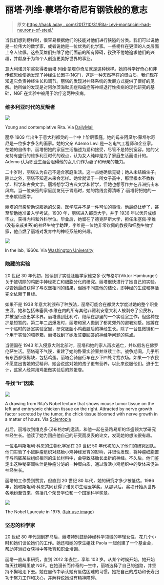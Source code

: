 # 丽塔·列维·蒙塔尔奇尼有钢铁般的意志

> 原文:[https://hack aday . com/2017/10/31/Rita-Levi-montalcini-had-neurons-of-steel/](https://hackaday.com/2017/10/31/rita-levi-montalcini-had-nerves-of-steel/)

当我们想到榜样时，很容易根据他们的技能对他们进行狭隘的分类。我们可以说他是一位伟大的数学家，或者说她是一位优秀的化学家。一些榜样在更深的人类层面上令人钦佩。这些英雄们扫除了他们面前的所有障碍，孜孜不倦地追求他们的兴趣，并献身于为每个人创造更美好世界的事业。

意大利诺贝尔奖获得者丽塔·列维·蒙塔尔奇尼就是这种榜样。她的科学好奇心和非传统思维使她发现了神经生长因子(NGF)，这是一种天然存在的蛋白质，我们现在知道它负责神经生长和调节。丽塔的发现对神经系统的发展方式提供了很好的见解。她所做的发现是对阿尔茨海默氏症和癌症等神经退行性疾病的现代研究的基础，NGF 在实验中被用于治疗这两种疾病。

### 维多利亚时代的反叛者

[![](../Images/4e19e2591c61d2831c4cfb9d71b3cd2a.png)](https://hackaday.com/wp-content/uploads/2017/10/young-rita.jpg)

Young and contemplative Rita. Via [DailyMail](http://www.dailymail.co.uk/news/article-2254987/Rita-Levi-Montalcini-Nobel-Prize-winning-biologist-forced-work-secret-dies-aged-103.html)

丽塔 1909 年出生于意大利都灵的一个中上阶层家庭。她的母亲阿黛尔·蒙塔尔奇尼是一位多才多艺的画家。她的父亲 Ademo Levi 是一名电气工程师和企业家。在她的自传中，丽塔把她的家庭生活描述为爱和接受，尽管不是特别宽容。她的父亲持有盛行的维多利亚时代的观点，认为女人纯粹是为了家庭生活而设计的。Ademo 认为职业生涯会阻碍他的女儿们作为妻子和母亲的能力。

二十岁时，丽塔认为自己不适合家庭生活。这一点她确信无疑；她从未结婚生子。除此之外，丽塔不知道未来会怎样。她曾就读于一所女子高中，那里根本不教数学、科学和古典文学。丽塔想学习古典文学和哲学，但她也想写作并在非洲抗击麻风病。当一位亲密的家庭朋友死于胃癌时，她的路线变得清晰了:丽塔将把她的一生奉献给医学。

丽塔的母亲帮助说服她的父亲，医学院并不是一件可怕的事情。他最终让步了，甚至帮助她准备入学考试。1930 年，丽塔进入都灵大学，并于 1936 年以优异成绩毕业，获得内科和外科学位。毕业后，她留在了德克萨斯大学，担任朱塞佩·李维(没有亲戚关系)的神经生物学助理，李维是一位她非常钦佩的教授和细胞生物学家，他点燃了丽塔对发育中的神经系统的兴趣。

[![](../Images/498fec37f24fc6ddc7f534b91c8e5425.png)](https://hackaday.com/wp-content/uploads/2017/10/lab-rita2.jpg)

In the lab, 1960s. Via [Washington University](https://source.wustl.edu/2013/10/remembering-rita-levimontalcini/)

### 隐藏的实验

20 世纪 30 年代初，她读到了实验胚胎学家维克多·汉布格尔(Viktor Hamburger)关于被切除的鸡胚中神经死亡和细胞分化的研究。丽塔很快进行了她自己的实验。尽管她最终获得了与汉堡相同的结果，但她不同意他的结论，即神经的生成和存活完全依赖于目标。

如果不是 1938 年意大利颁布了种族法，丽塔可能会在都灵大学度过她的整个职业生涯。她和包括朱塞佩·李维在内的所有其他非雅利安意大利人被剥夺了公民权，并被强行逐出学术界。丽塔逃到比利时，继续在那里的一个实验室工作，但这种庇护是短暂的。第二年二战爆发时，丽塔和家人搬到了都灵郊外的避暑别墅。她蹲在一个临时的卧室实验室里，研究胚胎小鸡截肢后的神经生长。除了一台显微镜和一个用于实验的培养箱，丽塔找到了她发誓要回答的神经学问题的焦点。

当德国在 1943 年入侵意大利北部时，丽塔和她的家人再次逃亡，并以假名在佛罗伦萨生活。丽塔毫不气馁，重建了她的卧室实验室并继续工作。战争期间，几乎所有东西都很稀缺，包括鸡蛋。丽塔会骑自行车在乡下四处寻找农场。如果一个农民不愿意出售她的受精卵，她会说这对她的孩子更有营养，以此来说服他们。迫于生计，这家人经常用鸡蛋做实验后的煎蛋卷。

### 寻找“It”因素

[![](../Images/f3449ba0409a684b6064ef09e2dc7b36.png)](https://hackaday.com/wp-content/uploads/2017/10/rita-axon-attraction-to-tumor.jpg)

A drawing from Rita’s Nobel lecture that shows mouse tumor tissue on the left and embryonic chicken tissue on the right. Attracted by nerve growth factor secreted by the tumor, the chick tissue bloomed with nerve growth in a matter of hours. Via [Scientopia](http://bridgeblog.scientopia.org/2012/05/09/a-neuroscience-field-guide-nerve-growth-factor/)

战后，丽塔收到维克多·汉布格尔的邀请，和他一起在圣路易斯的华盛顿大学研究神经生长。他读了她为回应他自己的研究而发表的论文，发现她的想法很有趣。

一位名叫斯坦利·科恩的生物化学家在 20 世纪 50 年代初加入了他们的研究团队。他们实验了小鼠肿瘤组织对胚胎小鸡神经发育的影响，并很快发现，将肿瘤细胞置于与鸡胚某些组织相同的生长材料中，会导致胚胎长出新的神经。不久后，他们鉴定出这种秘密调味汁是肿瘤分泌的一种蛋白质，通过激活小鸡组织中的受体来促进神经生长。

丽塔的工作受到赞赏，但直到 20 世纪 80 年代，她的研究才多少被低估。1986 年，她和斯坦利·科恩共同获得了诺贝尔生理医学奖。从那以后，奖项开始从世界各地纷至沓来，包括几个荣誉学位和一个国家科学奖章。

[![](../Images/ef0142d5156f216d2e819ef0cbe5c628.png)](https://hackaday.com/wp-content/uploads/2017/10/rita-1975.jpg)

The Nobel Laureate in 1975\. [(fair use image)](https://en.wikipedia.org/w/index.php?curid=48428878)

### 坚忍的科学家

20 世纪 80 年代回到罗马后，丽塔特别鼓励神经科学领域的年轻女性，花几个小时和她们谈论她们的工作。她还和她的孪生姐妹 Paola 一起创建了一个基金会，帮助非洲妇女获得中等教育和职业培训。

丽塔一直从事研究，直到 2012 年去世，享年 103 岁。从某个时候开始，她开始每天往眼睛里放 NGF。在她漫长而传奇的一生中，丽塔选择了自己的道路，并坚持不懈地走下去。她在自传中承认她有低估困难的习惯。她把自己的成功和长寿归功于努力工作和决心，并解释说她没有精神障碍。